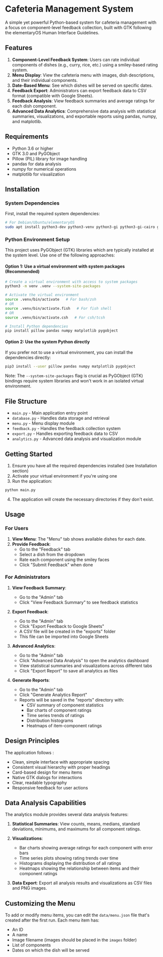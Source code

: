 # Cafeteria Management System

A simple yet powerful Python-based system for cafeteria management with a focus on component-level feedback collection, built with GTK following the elementaryOS Human Interface Guidelines.

## Features

1. **Component-Level Feedback System**: Users can rate individual components of dishes (e.g., curry, rice, etc.) using a smiley-based rating system.
2. **Menu Display**: View the cafeteria menu with images, dish descriptions, and their individual components.
3. **Date-Based Menu**: See which dishes will be served on specific dates.
4. **Feedback Export**: Administrators can export feedback data to CSV format (compatible with Google Sheets).
5. **Feedback Analysis**: View feedback summaries and average ratings for each dish component.
6. **Advanced Data Analytics**: Comprehensive data analysis with statistical summaries, visualizations, and exportable reports using pandas, numpy, and matplotlib.

## Requirements

- Python 3.6 or higher
- GTK 3.0 and PyGObject
- Pillow (PIL) library for image handling
- pandas for data analysis
- numpy for numerical operations
- matplotlib for visualization

## Installation

### System Dependencies

First, install the required system dependencies:

```bash
# For Debian/Ubuntu/elementaryOS
sudo apt install python3-dev python3-venv python3-gi python3-gi-cairo gir1.2-gtk-3.0
```

### Python Environment Setup

This project uses PyGObject (GTK) libraries which are typically installed at the system level. Use one of the following approaches:

#### Option 1: Use a virtual environment with system packages (Recommended)

```bash
# Create a virtual environment with access to system packages
python3 -m venv .venv --system-site-packages

# Activate the virtual environment
source .venv/bin/activate   # For bash/zsh
# OR
source .venv/bin/activate.fish   # For fish shell
# OR
source .venv/bin/activate.csh   # For csh/tcsh

# Install Python dependencies
pip install pillow pandas numpy matplotlib pygobject
```

#### Option 2: Use the system Python directly

If you prefer not to use a virtual environment, you can install the dependencies directly:

```bash
pip3 install --user pillow pandas numpy matplotlib pygobject
```

Note: The `--system-site-packages` flag is crucial as PyGObject (GTK) bindings require system libraries and won't work in an isolated virtual environment.

## File Structure

- `main.py` - Main application entry point
- `database.py` - Handles data storage and retrieval
- `menu.py` - Menu display module
- `feedback.py` - Handles the feedback collection system
- `export.py` - Handles exporting feedback data to CSV
- `analytics.py` - Advanced data analysis and visualization module

## Getting Started

1. Ensure you have all the required dependencies installed (see Installation section)
2. Activate your virtual environment if you're using one
3. Run the application:

```bash
python main.py
```

4. The application will create the necessary directories if they don't exist.

## Usage

### For Users

1. **View Menu**: The "Menu" tab shows available dishes for each date.
2. **Provide Feedback**: 
   - Go to the "Feedback" tab
   - Select a dish from the dropdown
   - Rate each component using the smiley faces
   - Click "Submit Feedback" when done

### For Administrators

1. **View Feedback Summary**: 
   - Go to the "Admin" tab
   - Click "View Feedback Summary" to see feedback statistics
   
2. **Export Feedback**: 
   - Go to the "Admin" tab
   - Click "Export Feedback to Google Sheets"
   - A CSV file will be created in the "exports" folder
   - This file can be imported into Google Sheets
   
3. **Advanced Analytics**:
   - Go to the "Admin" tab
   - Click "Advanced Data Analysis" to open the analytics dashboard
   - View statistical summaries and visualizations across different tabs
   - Click "Export Report" to save all analytics as files

4. **Generate Reports**:
   - Go to the "Admin" tab
   - Click "Generate Analytics Report"
   - Reports will be saved in the "reports" directory with:
     - CSV summary of component statistics
     - Bar charts of component ratings
     - Time series trends of ratings
     - Distribution histograms
     - Heatmaps of item-component ratings

## Design Principles

The application follows :

- Clean, simple interface with appropriate spacing
- Consistent visual hierarchy with proper headings
- Card-based design for menu items
- Native GTK dialogs for interactions
- Clear, readable typography
- Responsive feedback for user actions

## Data Analysis Capabilities

The analytics module provides several data analysis features:

1. **Statistical Summaries**: View counts, means, medians, standard deviations, minimums, and maximums for all component ratings.

2. **Visualizations**:
   - Bar charts showing average ratings for each component with error bars
   - Time series plots showing rating trends over time
   - Histograms displaying the distribution of all ratings
   - Heatmaps showing the relationship between items and their component ratings

3. **Data Export**: Export all analysis results and visualizations as CSV files and PNG images.

## Customizing the Menu

To add or modify menu items, you can edit the `data/menu.json` file that's created after the first run. Each menu item has:
- An ID
- A name
- Image filename (images should be placed in the `images` folder)
- List of components
- Dates on which the dish will be served
